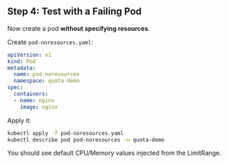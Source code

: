 ## Step 4: Test with a Failing Pod

Now create a pod **without specifying resources**.

Create `pod-noresources.yaml`:

```yaml
apiVersion: v1
kind: Pod
metadata:
  name: pod-noresources
  namespace: quota-demo
spec:
  containers:
  - name: nginx
    image: nginx
```

Apply it:

```bash
kubectl apply -f pod-noresources.yaml
kubectl describe pod pod-noresources -n quota-demo
```

You should see default CPU/Memory values injected from the LimitRange.